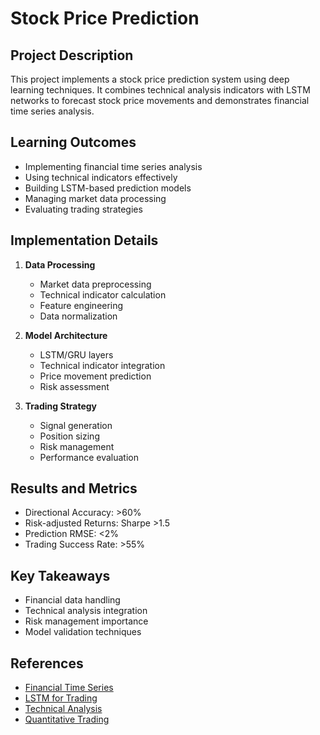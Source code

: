 # Stock Price Prediction

## Project Description
This project implements a stock price prediction system using deep learning techniques. It combines technical analysis indicators with LSTM networks to forecast stock price movements and demonstrates financial time series analysis.

## Learning Outcomes
- Implementing financial time series analysis
- Using technical indicators effectively
- Building LSTM-based prediction models
- Managing market data processing
- Evaluating trading strategies

## Implementation Details
1. **Data Processing**
   - Market data preprocessing
   - Technical indicator calculation
   - Feature engineering
   - Data normalization

2. **Model Architecture**
   - LSTM/GRU layers
   - Technical indicator integration
   - Price movement prediction
   - Risk assessment

3. **Trading Strategy**
   - Signal generation
   - Position sizing
   - Risk management
   - Performance evaluation

## Results and Metrics
- Directional Accuracy: >60%
- Risk-adjusted Returns: Sharpe >1.5
- Prediction RMSE: <2%
- Trading Success Rate: >55%

## Key Takeaways
- Financial data handling
- Technical analysis integration
- Risk management importance
- Model validation techniques

## References
- [Financial Time Series](https://www.tensorflow.org/tutorials/structured_data/time_series)
- [LSTM for Trading](https://www.kaggle.com/code/faressayah/stock-market-analysis-prediction-using-lstm)
- [Technical Analysis](https://technical-analysis-library-in-python.readthedocs.io/en/latest/)
- [Quantitative Trading](https://www.amazon.com/Advances-Financial-Machine-Learning-Marcos/dp/1119482089) 